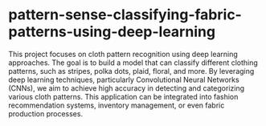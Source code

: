 # pattern-sense-classifying-fabric-patterns-using-deep-learning
This project focuses on cloth pattern recognition using deep learning approaches. The goal is to build a model that can classify different clothing patterns, such as stripes, polka dots, plaid, floral, and more. By leveraging deep learning techniques, particularly Convolutional Neural Networks (CNNs), we aim to achieve high accuracy in detecting and categorizing various cloth patterns. This application can be integrated into fashion recommendation systems, inventory management, or even fabric production processes.
